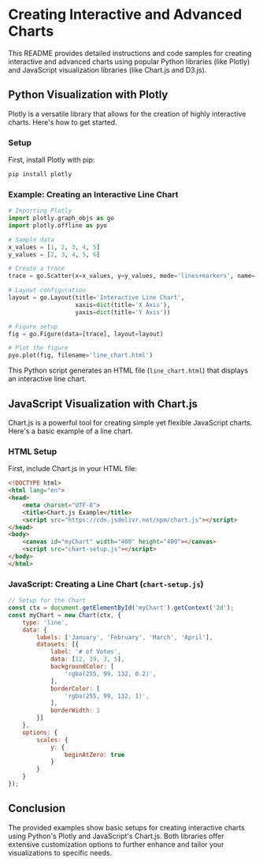 # Creating Interactive and Advanced Charts

This README provides detailed instructions and code samples for creating interactive and advanced charts using popular Python libraries (like Plotly) and JavaScript visualization libraries (like Chart.js and D3.js).

## Python Visualization with Plotly

Plotly is a versatile library that allows for the creation of highly interactive charts. Here's how to get started.

### Setup

First, install Plotly with pip:

```bash
pip install plotly
```

### Example: Creating an Interactive Line Chart

```python
# Importing Plotly
import plotly.graph_objs as go
import plotly.offline as pyo

# Sample data
x_values = [1, 2, 3, 4, 5]
y_values = [2, 3, 4, 5, 6]

# Create a trace
trace = go.Scatter(x=x_values, y=y_values, mode='lines+markers', name='Line Chart')

# Layout configuration
layout = go.Layout(title='Interactive Line Chart',
                   xaxis=dict(title='X Axis'),
                   yaxis=dict(title='Y Axis'))

# Figure setup
fig = go.Figure(data=[trace], layout=layout)

# Plot the figure
pyo.plot(fig, filename='line_chart.html')
```

This Python script generates an HTML file (`line_chart.html`) that displays an interactive line chart.

## JavaScript Visualization with Chart.js

Chart.js is a powerful tool for creating simple yet flexible JavaScript charts. Here's a basic example of a line chart.

### HTML Setup

First, include Chart.js in your HTML file:

```html
<!DOCTYPE html>
<html lang="en">
<head>
    <meta charset="UTF-8">
    <title>Chart.js Example</title>
    <script src="https://cdn.jsdelivr.net/npm/chart.js"></script>
</head>
<body>
    <canvas id="myChart" width="400" height="400"></canvas>
    <script src="chart-setup.js"></script>
</body>
</html>
```

### JavaScript: Creating a Line Chart (`chart-setup.js`)

```javascript
// Setup for the Chart
const ctx = document.getElementById('myChart').getContext('2d');
const myChart = new Chart(ctx, {
    type: 'line',
    data: {
        labels: ['January', 'February', 'March', 'April'],
        datasets: [{
            label: '# of Votes',
            data: [12, 19, 3, 5],
            backgroundColor: [
                'rgba(255, 99, 132, 0.2)',
            ],
            borderColor: [
                'rgba(255, 99, 132, 1)',
            ],
            borderWidth: 1
        }]
    },
    options: {
        scales: {
            y: {
                beginAtZero: true
            }
        }
    }
});
```

## Conclusion

The provided examples show basic setups for creating interactive charts using Python's Plotly and JavaScript's Chart.js. Both libraries offer extensive customization options to further enhance and tailor your visualizations to specific needs.
